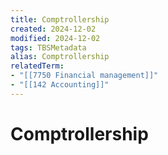 ```yaml
---
title: Comptrollership
created: 2024-12-02
modified: 2024-12-02
tags: TBSMetadata
alias: Comptrollership
relatedTerm:
- "[[7750 Financial management]]"
- "[[142 Accounting]]"
---
```

# Comptrollership
